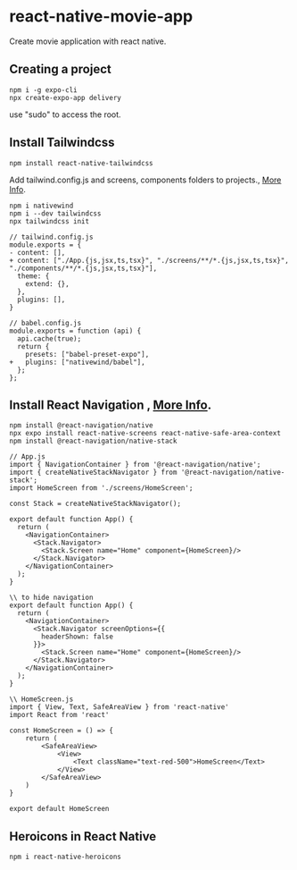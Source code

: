 # react-native-movie-app
Create movie application with react native.

## Creating a project
```
npm i -g expo-cli      
npx create-expo-app delivery
```

use "sudo" to access the root.

## Install Tailwindcss
```
npm install react-native-tailwindcss
```

Add tailwind.config.js and screens, components folders to projects., [More Info]([https://www.nativewind.dev/guides/babel](https://www.nativewind.dev/quick-starts/expo)).
```
npm i nativewind
npm i --dev tailwindcss
npx tailwindcss init

// tailwind.config.js
module.exports = {
- content: [],
+ content: ["./App.{js,jsx,ts,tsx}", "./screens/**/*.{js,jsx,ts,tsx}", "./components/**/*.{js,jsx,ts,tsx}"],
  theme: {
    extend: {},
  },
  plugins: [],
}

// babel.config.js
module.exports = function (api) {
  api.cache(true);
  return {
    presets: ["babel-preset-expo"],
+   plugins: ["nativewind/babel"],
  };
};
```

## Install React Navigation , [More Info]([https://www.nativewind.dev/guides/babel](https://reactnavigation.org/docs/getting-started)).
```
npm install @react-navigation/native
npx expo install react-native-screens react-native-safe-area-context
npm install @react-navigation/native-stack

// App.js
import { NavigationContainer } from '@react-navigation/native';
import { createNativeStackNavigator } from '@react-navigation/native-stack';
import HomeScreen from './screens/HomeScreen';

const Stack = createNativeStackNavigator();

export default function App() {
  return (
    <NavigationContainer>
      <Stack.Navigator>
        <Stack.Screen name="Home" component={HomeScreen}/>
      </Stack.Navigator>
    </NavigationContainer>
  );
}

\\ to hide navigation
export default function App() {
  return (
    <NavigationContainer>
      <Stack.Navigator screenOptions={{
        headerShown: false
      }}>
        <Stack.Screen name="Home" component={HomeScreen}/>
      </Stack.Navigator>
    </NavigationContainer>
  );
}

\\ HomeScreen.js
import { View, Text, SafeAreaView } from 'react-native'
import React from 'react'

const HomeScreen = () => {
    return (
        <SafeAreaView>
            <View>
                <Text className="text-red-500">HomeScreen</Text>
            </View>
        </SafeAreaView>
    )
}

export default HomeScreen
```
## Heroicons in React Native
```
npm i react-native-heroicons
```
